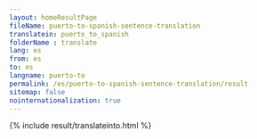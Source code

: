 ```yaml
---
layout: homeResultPage
fileName: puerto-to-spanish-sentence-translation
translatein: puerto_to_spanish
folderName : translate
lang: es
from: es
to: es
langname: puerto-to
permalink: /es/puerto-to-spanish-sentence-translation/result
sitemap: false
nointernationalization: true
---
```

{% include result/translateinto.html %}

<script src="/js/result/translation.js" data-foldername="{{page.folderName}}" data-lang="{{page.lang}}"></script>

